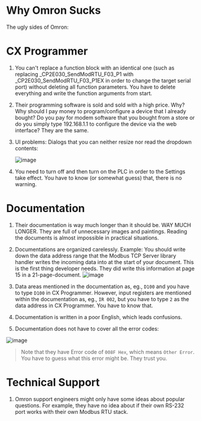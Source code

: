 # Why Omron Sucks
The ugly sides of Omron:

# CX Programmer

1. You can't replace a function block with an identical one (such as replacing _CP2E030_SendModRTU_F03_P1 with _CP2E030_SendModRTU_F03_P1EX in order to change the target serial port) without deleting all function parameters. You have to delete everything and write the function arguments from start. 

2. Their programming software is sold and sold with a high price. Why? Why should I pay money to program/configure a device that I already bought? Do you pay for modem software that you bought from a store or do you simply type 192.168.1.1 to configure the device via the web interface? They are the same. 

3. UI problems: Dialogs that you can neither resize nor read the dropdown contents: 

    ![image](https://user-images.githubusercontent.com/6639874/181508557-e8fdd219-6d88-40c1-b01d-18d6aa9b7c3f.png)

4. You need to turn off and then turn on the PLC in order to the Settings take effect. You have to know (or somewhat guess) that, there is no warning. 


# Documentation

1. Their documentation is way much longer than it should be. WAY MUCH LONGER. They are full of unnecessary images and paintings. Reading the documents is almost impossible in practical situations.

2. Documentations are organized carelessly. Example: You should write down the data address range that the Modbus TCP Server library handler writes the incoming data into at the start of your document. This is the first thing developer needs. They did write this information at page 15 in a 21-page-document. 
![image](https://user-images.githubusercontent.com/6639874/181598207-a0306175-6378-4914-8ae7-ba5013faf430.png)

3. Data areas mentioned in the documentation as, eg., `D100` and you have to type `D100` in CX Programmer. However, input registers are mentioned within the documentation as, eg., `IR 002`, but you have to type `2` as the data address in CX Programmer. You have to know that. 

4. Documentation is written in a poor English, which leads confusions. 

5. Documentation does not have to cover all the error codes:

![image](https://user-images.githubusercontent.com/6639874/182104078-9ede2d31-1c5d-4b43-b98c-e6c078ca570a.png)

> Note that they have Error code of `008F Hex`, which means `Other Error`. You have to guess what this error might be. They trust you. 

# Technical Support

1. Omron support engineers might only have some ideas about popular questions. For example, they have no idea about if their own RS-232 port works with their own Modbus RTU stack. 
